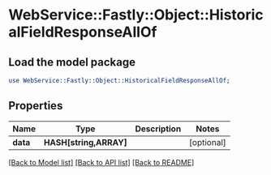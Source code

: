 # WebService::Fastly::Object::HistoricalFieldResponseAllOf

## Load the model package
```perl
use WebService::Fastly::Object::HistoricalFieldResponseAllOf;
```

## Properties
Name | Type | Description | Notes
------------ | ------------- | ------------- | -------------
**data** | **HASH[string,ARRAY]** |  | [optional] 

[[Back to Model list]](../README.md#documentation-for-models) [[Back to API list]](../README.md#documentation-for-api-endpoints) [[Back to README]](../README.md)


